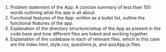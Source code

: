 1. Problem statement of the App: A concise summary of less than 150 words outlining what the
app is all about.
2. Functional features of the App: written as a bullet list, outline the functional features of the app.
3. Explanation of the directory structure/setup of the App as present in the code base and how
different files are linked and working together.
4. Explanation of the codebase in each of relevant files, which in this case are the index.html,
style.css, questions.js, and quizApp.js files. 